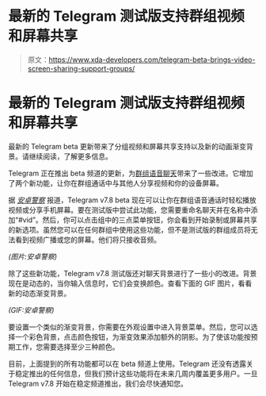# 最新的 Telegram 测试版支持群组视频和屏幕共享

> 原文：<https://www.xda-developers.com/telegram-beta-brings-video-screen-sharing-support-groups/>

# 最新的 Telegram 测试版支持群组视频和屏幕共享

最新的 Telegram beta 更新带来了分组视频和屏幕共享支持以及新的动画渐变背景。请继续阅读，了解更多信息。

Telegram 正在推出 beta 频道的更新，为[群组语音聊天](https://www.xda-developers.com/telegram-adds-video-conferencing/)带来了一些改进。它增加了两个新功能，让你在群组通话中与其他人分享视频和你的设备屏幕。

据 [*安卓警察*](https://www.androidpolice.com/2021/06/15/telegram-beta-7-8-adds-video-and-screen-sharing-in-groups/) 报道，Telegram v7.8 beta 现在可以让你在群组语音通话时轻松播放视频或分享手机屏幕。要在测试版中尝试此功能，您需要重命名聊天并在名称中添加“#vid”。然后，你可以点击组中的三点菜单按钮，你会看到开始录制或屏幕共享的新选项。虽然您可以在任何群组中使用这些功能，但不是测试版的群组成员将无法看到视频广播或您的屏幕。他们将只接收音频。

*(图片:安卓警察)*

除了这些新功能，Telegram v7.8 测试版还对聊天背景进行了一些小的改进。背景现在是动态的，当你输入信息时，它们会变换颜色。查看下面的 GIF 图片，看看新的动态渐变背景。

*(GIF:安卓警察)*

要设置一个类似的渐变背景，你需要在外观设置中进入背景菜单。然后，您可以选择一个彩色背景，点击颜色按钮，为渐变效果添加额外的阴影。为了使该功能按预期工作，您需要选择至少三种颜色。

目前，上面提到的所有功能都可以在 beta 频道上使用。Telegram 还没有透露关于稳定推出的任何信息，但我们预计这些功能将在未来几周内覆盖更多用户。一旦 Telegram v7.8 开始在稳定频道推出，我们会尽快通知您。